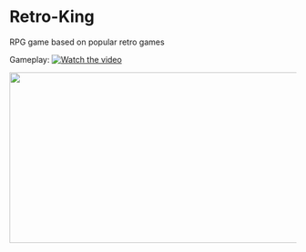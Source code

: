 # Retro-King
RPG game based on popular retro games

Gameplay:
[![Watch the video](https://img.youtube.com/vi/<VIDEO_ID>/hqdefault.jpg)](https://www.youtube.com/embed/ucieDzZNDXk?si=IQZIR3pQuPLMOXaJ)

[<img src="https://img.youtube.com/vi/ucieDzZNDXk?si=IQZIR3pQuPLMOXaJ/hqdefault.jpg" width="600" height="300"
/>](https://www.youtube.com/embed/ucieDzZNDXk?si=IQZIR3pQuPLMOXaJ)
